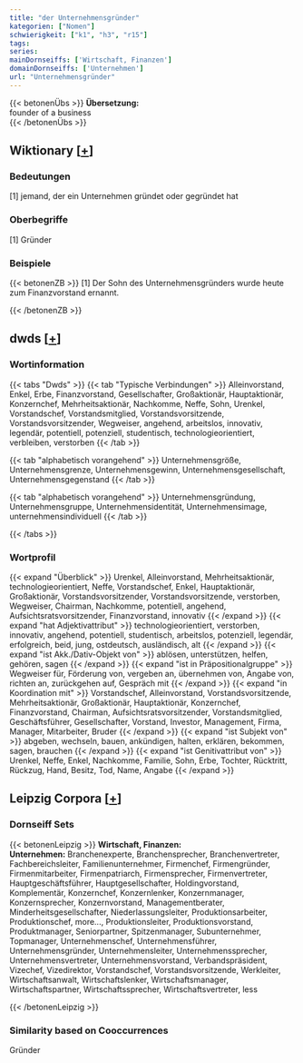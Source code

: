 ```yaml
---
title: "der Unternehmensgründer"
kategorien: ["Nomen"]
schwierigkeit: ["k1", "h3", "r15"]
tags:
series:
mainDornseiffs: ['Wirtschaft, Finanzen']
domainDornseiffs: ['Unternehmen']
url: "Unternehmensgründer"
---
```


{{< betonenÜbs >}}
**Übersetzung:**  
founder of a  business  
{{< /betonenÜbs >}}

## Wiktionary [[+](https://de.wiktionary.org/wiki/Unternehmensgründer)]

### Bedeutungen
[1] jemand, der ein Unternehmen gründet oder gegründet hat  

### Oberbegriffe
[1] Gründer  

### Beispiele
{{< betonenZB >}}
[1] Der Sohn des Unternehmensgründers wurde heute zum Finanzvorstand ernannt.  

{{< /betonenZB >}}


## dwds [[+](https://www.dwds.de/wb/Unternehmensgründer)]

### Wortinformation
{{< tabs "Dwds" >}}
{{< tab "Typische Verbindungen" >}}
Alleinvorstand, Enkel, Erbe, Finanzvorstand, Gesellschafter, Großaktionär, Hauptaktionär, Konzernchef, Mehrheitsaktionär, Nachkomme, Neffe, Sohn, Urenkel, Vorstandschef, Vorstandsmitglied, Vorstandsvorsitzende, Vorstandsvorsitzender, Wegweiser, angehend, arbeitslos, innovativ, legendär, potentiell, potenziell, studentisch, technologieorientiert, verbleiben, verstorben
{{< /tab >}}

{{< tab "alphabetisch vorangehend" >}}
Unternehmensgröße, Unternehmensgrenze, Unternehmensgewinn, Unternehmensgesellschaft, Unternehmensgegenstand
{{< /tab >}}

{{< tab "alphabetisch vorangehend" >}}
Unternehmensgründung, Unternehmensgruppe, Unternehmensidentität, Unternehmensimage, unternehmensindividuell
{{< /tab >}}

{{< /tabs >}}

### Wortprofil
{{< expand "Überblick" >}} Urenkel, Alleinvorstand, Mehrheitsaktionär, technologieorientiert, Neffe, Vorstandschef, Enkel, Hauptaktionär, Großaktionär, Vorstandsvorsitzender, Vorstandsvorsitzende, verstorben, Wegweiser, Chairman, Nachkomme, potentiell, angehend, Aufsichtsratsvorsitzender, Finanzvorstand, innovativ {{< /expand >}}
{{< expand "hat Adjektivattribut" >}} technologieorientiert, verstorben, innovativ, angehend, potentiell, studentisch, arbeitslos, potenziell, legendär, erfolgreich, beid, jung, ostdeutsch, ausländisch, alt {{< /expand >}}
{{< expand "ist Akk./Dativ-Objekt von" >}} ablösen, unterstützen, helfen, gehören, sagen {{< /expand >}}
{{< expand "ist in Präpositionalgruppe" >}} Wegweiser für, Förderung von, vergeben an, übernehmen von, Angabe von, richten an, zurückgehen auf, Gespräch mit {{< /expand >}}
{{< expand "in Koordination mit" >}} Vorstandschef, Alleinvorstand, Vorstandsvorsitzende, Mehrheitsaktionär, Großaktionär, Hauptaktionär, Konzernchef, Finanzvorstand, Chairman, Aufsichtsratsvorsitzender, Vorstandsmitglied, Geschäftsführer, Gesellschafter, Vorstand, Investor, Management, Firma, Manager, Mitarbeiter, Bruder {{< /expand >}}
{{< expand "ist Subjekt von" >}} abgeben, wechseln, bauen, ankündigen, halten, erklären, bekommen, sagen, brauchen {{< /expand >}}
{{< expand "ist Genitivattribut von" >}} Urenkel, Neffe, Enkel, Nachkomme, Familie, Sohn, Erbe, Tochter, Rücktritt, Rückzug, Hand, Besitz, Tod, Name, Angabe {{< /expand >}}

## Leipzig Corpora [[+](https://corpora.uni-leipzig.de/en/res?word=Unternehmensgründer&corpusId=deu_newscrawl-public_2018)]

### Dornseiff Sets
{{< betonenLeipzig >}}
**Wirtschaft, Finanzen:**  
**Unternehmen:** Branchenexperte, Branchensprecher, Branchenvertreter, Fachbereichsleiter, Familienunternehmer, Firmenchef, Firmengründer, Firmenmitarbeiter, Firmenpatriarch, Firmensprecher, Firmenvertreter, Hauptgeschäftsführer, Hauptgesellschafter, Holdingvorstand, Komplementär, Konzernchef, Konzernlenker, Konzernmanager, Konzernsprecher, Konzernvorstand, Managementberater, Minderheitsgesellschafter, Niederlassungsleiter, Produktionsarbeiter, Produktionschef, more..., Produktionsleiter, Produktionsvorstand, Produktmanager, Seniorpartner, Spitzenmanager, Subunternehmer, Topmanager, Unternehmenschef, Unternehmensführer, Unternehmensgründer, Unternehmensleiter, Unternehmenssprecher, Unternehmensvertreter, Unternehmensvorstand, Verbandspräsident, Vizechef, Vizedirektor, Vorstandschef, Vorstandsvorsitzende, Werkleiter, Wirtschaftsanwalt, Wirtschaftslenker, Wirtschaftsmanager, Wirtschaftspartner, Wirtschaftssprecher, Wirtschaftsvertreter, less  

{{< /betonenLeipzig >}}

### Similarity based on Cooccurrences
Gründer

